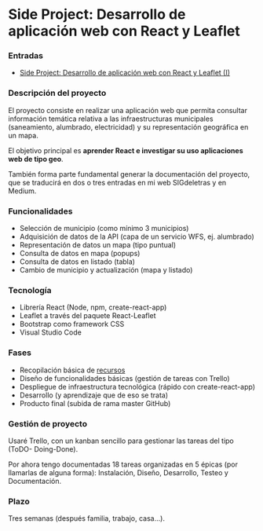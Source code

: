 # Side Project: Desarrollo de aplicación web con React y Leaflet

### Entradas
- [Side Project: Desarrollo de aplicación web con React y Leaflet (I)](https://medium.com/@pasoriano/side-project-desarrollo-de-aplicaci%C3%B3n-web-con-react-y-leaflet-i-d13e2bbcee1c)

### Descripción del proyecto

El proyecto consiste en realizar una aplicación web que permita consultar información temática relativa a las infraestructuras municipales (saneamiento, alumbrado, electricidad) y su representación geográfica en un mapa.

El objetivo principal es **aprender React e investigar su uso aplicaciones web de tipo geo**.

También forma parte fundamental generar la documentación del proyecto, que se traducirá en dos o tres entradas en mi web SIGdeletras y en Medium.

### Funcionalidades

- Selección de municipio (como mínimo 3 municipios)
- Adquisición de datos de la API (capa de un servicio WFS, ej. alumbrado)
- Representación de datos un mapa (tipo puntual)
- Consulta de datos en mapa (popups)
- Consulta de datos en listado (tabla)
- Cambio de municipio y actualización (mapa y listado)

### Tecnología

- Librería React (Node, npm, create-react-app)
- Leaflet a través del paquete React-Leaflet
- Bootstrap como framework CSS
- Visual Studio Code

### Fases

- Recopilación básica de [recursos](resources.md)
- Diseño de funcionalidades básicas (gestión de tareas con Trello)
- Despliegue de infraestructura tecnológica (rápido con create-react-app)
- Desarrollo (y aprendizaje que de eso se trata)
- Producto final (subida de rama master GitHub)

### Gestión de proyecto

Usaré Trello, con un kanban sencillo para gestionar las tareas del tipo (ToDO- Doing-Done).

Por ahora tengo documentadas 18 tareas organizadas en 5 épicas (por llamarlas de alguna forma): Instalación, Diseño, Desarrollo, Testeo y Documentación.

### Plazo

Tres semanas (después familia, trabajo, casa...). 

